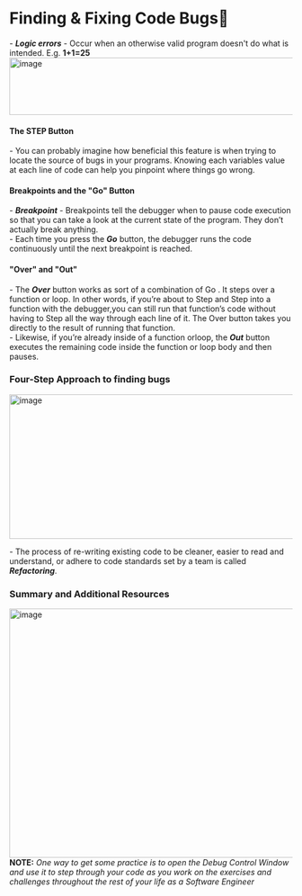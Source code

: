 <h1>Finding & Fixing Code Bugs🐛</h1>
- <b><i>Logic errors</i></b> - Occur when an otherwise valid program doesn't do what is intended. E.g. <b> 1+1=25</b>
<img width="709" height="102" alt="image" src="https://github.com/user-attachments/assets/420b9850-ada5-4cdc-9f36-6c701eacf486" />
<p>
  <h4>The STEP Button</h4>
  - You can probably imagine how beneficial this feature is when trying to locate the source of bugs in your programs. Knowing each variables value at each line of code can help you pinpoint where things go wrong.
  <h4>Breakpoints and the "Go" Button</h4>
  - <b><i>Breakpoint</i></b> - Breakpoints tell the debugger when to pause code execution so that you can take a look at the current state of the program. They don’t actually break anything. <br>
  - Each time you press the <b><i>Go</i></b> button, the debugger runs the code continuously until the next breakpoint is reached. 

<h4>"Over" and "Out"</h4>
- The <b><i>Over</i></b> button works as sort of a combination of Go . It steps over a function or loop. In other words, if you’re about to Step and Step into a function with the debugger,you can still run that function’s code without having to Step all the way through each line of it. The Over button takes you directly to the result of running that function. <br>
- Likewise, if you’re already inside of a function orloop, the <b><i>Out</i></b> button executes the remaining code inside the function or loop body and then pauses.
</p>
<p>
  <h3>Four-Step Approach to finding bugs</h3>
  <img width="713" height="257" alt="image" src="https://github.com/user-attachments/assets/0257fdd2-0b8c-479f-8020-af93e4c17580" /> <br>
</p>
<p>
 - The process of re-writing existing code to be cleaner, easier to read and understand, or adhere to code standards set by a team is called <b><i>Refactoring</i></b>. 
  <h3>Summary and Additional Resources</h3>
  <img width="707" height="443" alt="image" src="https://github.com/user-attachments/assets/34839340-16ac-42d8-a157-945abd3b836c" /> <br>
<b>NOTE:</b> <i>One way to get some practice is to open the Debug Control Window
 and use it to step through your code as you work on the exercises and
 challenges throughout the rest of your life as a Software Engineer</i>
</p>
